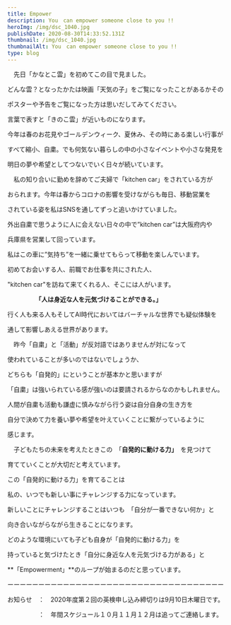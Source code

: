 ```yaml
---
title: Empower
description: You　can empower someone close to you !!
heroImg: /img/dsc_1040.jpg
publishDate: 2020-08-30T14:33:52.131Z
thumbnail: /img/dsc_1040.jpg
thumbnailAlt: You　can empower someone close to you !!
type: blog
---
```

　先日「かなとこ雲」を初めてこの目で見ました。

どんな雲？となったかたは映画「天気の子」をご覧になったことがあるかその

ポスターや予告をご覧になった方は思いだしてみてください。

言葉で表すと「きのこ雲」が近いものになります。

今年は春のお花見やゴールデンウィーク、夏休み、その時にある楽しい行事が

すべて縮小、自粛。でも何気ない暮らしの中の小さなイベントや小さな発見を

明日の夢や希望としてつないでいく日々が続いています。

　私の知り合いに勤めを辞めてご夫婦で「kitchen car」をされている方が

おられます。今年は春からコロナの影響を受けながらも毎日、移動営業を

されている姿を私はSNSを通してずっと追いかけていました。

外出自粛で思うように人に会えない日々の中で”kitchen car”は大阪府内や

兵庫県を営業して回っています。

私はこの車に”気持ち”を一緒に乗せてもらって移動を楽しんでいます。

初めてお会いする人、前職でお仕事を共にされた人、

"kitchen car"を訪ねて来てくれる人、そこには人がいます。

　　　　　**「人は身近な人を元気づけることができる。」**

行く人も来る人もそしてAI時代においてはバーチャルな世界でも疑似体験を

通して影響しあえる世界があります。

　昨今「自粛」と「活動」が反対語ではありませんが対になって

使われていることが多いのではないでしょうか、

どちらも「自発的」にということが基本かと思いますが

「自粛」は強いられている感が強いのは要請されるからなのかもしれません。

人間が自粛も活動も謙虚に慎みながら行う姿は自分自身の生き方を

自分で決めて力を養い夢や希望を叶えていくことに繋がっているように

感じます。

　子どもたちの未来を考えたときこの　「**自発的に動ける力」**　を見つけて

育てていくことが大切だと考えています。

この「自発的に動ける力」を育てることは

私の、いつでも新しい事にチャレンジする力になっています。

新しいことにチャレンジすることはいつも　「自分が一番できない何か」と

向き合いながらながら生きることになります。



どのような環境にいても子ども自身が「自発的に動ける力」を

持っていると気づけたとき「自分に身近な人を元気づける力がある」と

**「Empowerment」**のループが始まるのだと思っています。

ーーーーーーーーーーーーーーーーーーーーーーーーーーーーーーーーーーー

お知らせ　：　2020年度第２回の英検申し込み締切りは9月10日木曜日です。

　　　　　：　年間スケジュール１０月１１月１２月は追ってご連絡します。